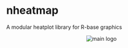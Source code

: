 # nheatmap
 A modular heatplot library for R-base graphics
<p align="center"><img src="ogo.png" alt="main logo" /></p>

